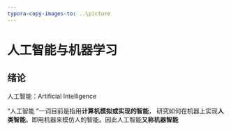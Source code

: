 ```yaml
---
typora-copy-images-to: ..\picture
---
```


# 人工智能与机器学习

## 绪论

人工智能：Artificial Intelligence

“人工智能 ”一词目前是指用**计算机模拟或实现的智能**， 研究如何在机器上实现**人类智能**。即用机器来模仿人的智能。因此人工智能**又称机器智能**

